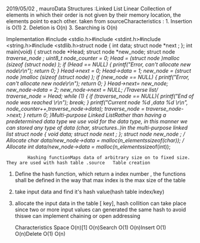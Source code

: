 2019/05/02 , mauroData Structures :Linked List Linear Collection of elements in which their order is not given by their memory location, the elements point to each other. taken from sourceCharacteristics :
	1. Insertion is O(1)
	2. Deletion is O(n)
	3. Searching is O(n)

Implementation
#include <stdio.h>#include <stdint.h>#include <string.h>#include <stdlib.h>struct node {    int data;
	struct node *next ;
   	};
   	int main(void) {    struct node *Head;
    	struct node *new_node;
		struct node *traverse_node ;
	    	uint8_t node_counter = 0;
			Head = (struct node *)malloc (sizeof (struct node) );
		    	if (Head == NULL) {        printf("Error, can't allocate new node\r\n");
				return 0;
				}    Head->next = 0;
   	Head->data = 1;
	new_node = (struct node *)malloc (sizeof (struct node) );
    	if (new_node == NULL) {        printf("Error, can't allocate new node\r\n");
		return 0;
			}    Head->next= new_node;
	new_node->data = 2;
	new_node->next = NULL;
   	/*Traverse list*/    traverse_node = Head;
	while (1) {        if (traverse_node == NULL){            printf("End of node was reached \r\n");
    	break;
			}        printf("Current node %d ,data %d \r\n", node_counter++,traverse_node->data);
		traverse_node = traverse_node->next;
	}    return 0;
   	}Multi-purpose Linked ListRather than having a predetermined data type we use void for the data type, in this manner we can stored any type of data (char, structures..)in the multi-purpose linked list struct node {    void *data;
    	struct node *next ;
	};
	struct *node new_node ;
	/* Allocate char data*/new_node->data = malloc(n_elements*sizeof(char));
	/* Allocate int data*/new_node->data = malloc(n_elements*sizeof(int));

			Hashing functionMaps data of arbitrary size on to fixed size. They are used with hash table .source   Table creation
1. Define the hash function, which return a index number , the functions shall be defined in the way that max index  is the max size of the table
2. take input data and find it's hash value(hash table index/key)
3. allocate the input data in the table [ key], hash collition can take place since two or more input values can generated the same hash to avoid thiswe can implement chaining or  open addressing

    Characteristics Space         O(n)[1]     O(n)Search        O(1)         O(n)Insert          O(1)         O(n)Delete         O(1)         O(n)
